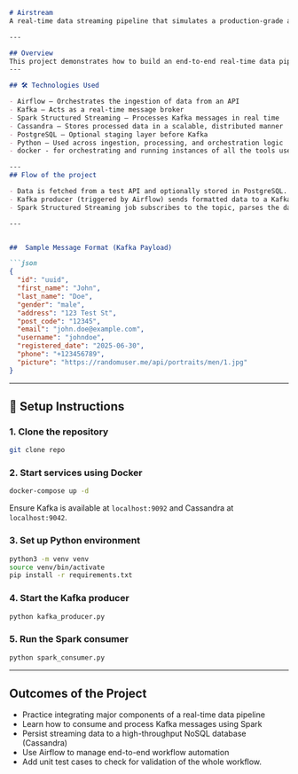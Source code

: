 

```markdown
# Airstream
A real-time data streaming pipeline that simulates a production-grade architecture using Apache Kafka, Apache Spark, Apache Cassandra, and orchestrated by Airflow. It ingests data from a test API, processes it in real time, and stores it in a distributed NoSQL database.

---

## Overview
This project demonstrates how to build an end-to-end real-time data pipeline using a modern open-source stack. Although the data source is a test API, the pipeline architecture is built to reflect real-world scenarios involving data ingestion, streaming, and storage across distributed systems.
---

## 🛠️ Technologies Used

- Airflow – Orchestrates the ingestion of data from an API
- Kafka – Acts as a real-time message broker
- Spark Structured Streaming – Processes Kafka messages in real time
- Cassandra – Stores processed data in a scalable, distributed manner
- PostgreSQL – Optional staging layer before Kafka
- Python – Used across ingestion, processing, and orchestration logic
- docker - for orchestrating and running instances of all the tools used

---
## Flow of the project

- Data is fetched from a test API and optionally stored in PostgreSQL.
- Kafka producer (triggered by Airflow) sends formatted data to a Kafka topic.
- Spark Structured Streaming job subscribes to the topic, parses the data, and writes it into Cassandra.

---


##  Sample Message Format (Kafka Payload)

```json
{
  "id": "uuid",
  "first_name": "John",
  "last_name": "Doe",
  "gender": "male",
  "address": "123 Test St",
  "post_code": "12345",
  "email": "john.doe@example.com",
  "username": "johndoe",
  "registered_date": "2025-06-30",
  "phone": "+123456789",
  "picture": "https://randomuser.me/api/portraits/men/1.jpg"
}
````

---

## 🔧 Setup Instructions

### 1. Clone the repository

```bash
git clone repo
```

### 2. Start services using Docker

```bash
docker-compose up -d
```

Ensure Kafka is available at `localhost:9092` and Cassandra at `localhost:9042`.

### 3. Set up Python environment

```bash
python3 -m venv venv
source venv/bin/activate
pip install -r requirements.txt
```

### 4. Start the Kafka producer

```bash
python kafka_producer.py
```

### 5. Run the Spark consumer

```bash
python spark_consumer.py
```

---

## Outcomes of the Project

* Practice integrating major components of a real-time data pipeline
* Learn how to consume and process Kafka messages using Spark
* Persist streaming data to a high-throughput NoSQL database (Cassandra)
* Use Airflow to manage end-to-end workflow automation
* Add unit test cases to check for validation of the whole workflow.
```
